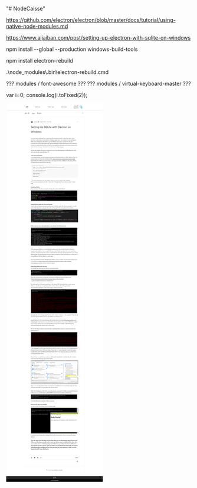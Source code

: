 "# NodeCaisse" 

https://github.com/electron/electron/blob/master/docs/tutorial/using-native-node-modules.md

https://www.aljaiban.com/post/setting-up-electron-with-sqlite-on-windows

npm install --global --production windows-build-tools

npm install electron-rebuild

.\node_modules\\.bin\electron-rebuild.cmd



??? modules / font-awesome ???
??? modules / virtual-keyboard-master ???



var i=0;
console.log(i.toFixed(2));



![](img/aljaibain.png)
